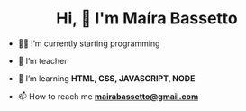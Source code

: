 <h1 align="center"> Hi, 👋 I'm Maíra Bassetto </h1>

- 👨‍💻 I’m currently starting programming

- 🔭 I’m teacher

- 🌱 I’m learning **HTML, CSS, JAVASCRIPT, NODE**

- 📫 How to reach me **mairabassetto@gmail.com**

<!--
**mairabassetto/mairabassetto** is a ✨ _special_ ✨ repository because its `README.md` (this file) appears on your GitHub profile.

Here are some ideas to get you started:

- 🔭 I’m currently working on ...
- 🌱 I’m currently learning ...
- 👯 I’m looking to collaborate on ...
- 🤔 I’m looking for help with ...
- 💬 Ask me about ...
- 📫 How to reach me: ...
- 😄 Pronouns: ...
- ⚡ Fun fact: ...
-->
